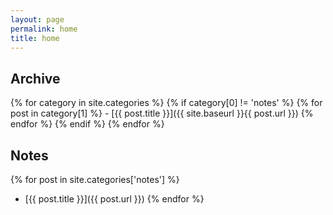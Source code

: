 ```yaml
---
layout: page
permalink: home
title: home
---
```


## Archive


{% for category in site.categories %}
  {% if category[0] != 'notes' %}
    {% for post in category[1] %}
      - [{{ post.title }}]({{ site.baseurl }}{{ post.url }})
    {% endfor %}
  {% endif %}
{% endfor %}

## Notes
{% for post in site.categories['notes'] %}
  - [{{ post.title }}]({{ post.url }})
{% endfor %}
